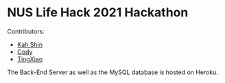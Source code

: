 # NUS Life Hack 2021 Hackathon

Contributors:

* [Kah Shin](https://github.com/AngKS)
* [Cody](https://github.com/A-Cup-Of-Coffee-Cody)
* [TingXiao]()


The Back-End Server as well as the MySQL database is hosted on Heroku.
